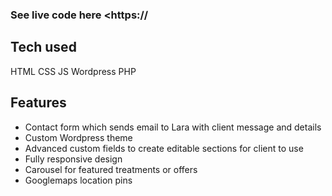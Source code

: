 

### See live code here <https://

## Tech used
HTML
CSS
JS
Wordpress
PHP

## Features
* Contact form which sends email to Lara with client message and details
* Custom Wordpress theme
* Advanced custom fields to create editable sections for client to use
* Fully responsive design
* Carousel for featured treatments or offers
* Googlemaps location pins

